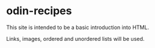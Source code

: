 # odin-recipes
This site is intended to be a basic introduction into HTML. 

Links, images, ordered and unordered lists will be used.
